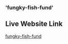 ### 'fungky-fish-fund'

## Live Website Link

[fungky-fish-fund](https://fungky-fish-fund.netlify.app/)
